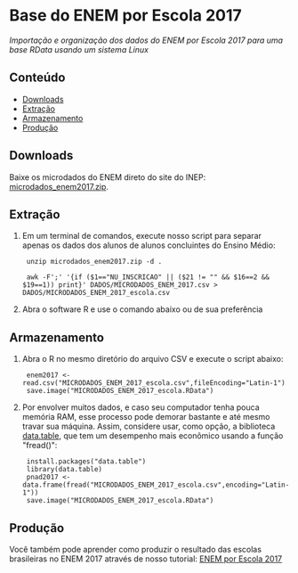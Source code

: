 Base do ENEM por Escola 2017
========

_Importação e organização dos dados do ENEM por Escola 2017 para uma base RData usando um sistema Linux_

## Conteúdo

- [Downloads](#download)
- [Extração](#extração)
- [Armazenamento](#armazenamento)
- [Produção](#produção)

## Downloads

Baixe os microdados do ENEM direto do site do INEP: <a href="http://download.inep.gov.br/microdados/microdados_enem2017.zip" target="_blank">microdados_enem2017.zip</a>.

## Extração

1. Em um terminal de comandos, execute nosso script para separar apenas os dados dos alunos de alunos concluintes do Ensino Médio:

        unzip microdados_enem2017.zip -d .
        
        awk -F';' '{if ($1=="NU_INSCRICAO" || ($21 != "" && $16==2 && $19==1)) print}' DADOS/MICRODADOS_ENEM_2017.csv > DADOS/MICRODADOS_ENEM_2017_escola.csv
       
2. Abra o software R e use o comando abaixo ou de sua preferência

## Armazenamento

1. Abra o R no mesmo diretório do arquivo CSV e execute o script abaixo:

        enem2017 <- read.csv("MICRODADOS_ENEM_2017_escola.csv",fileEncoding="Latin-1")
        save.image("MICRODADOS_ENEM_2017_escola.RData")

2. Por envolver muitos dados, e caso seu computador tenha pouca memória RAM, esse processo pode demorar bastante e até mesmo travar sua máquina. Assim, considere usar, como opção, a biblioteca <a href="https://www.rdocumentation.org/packages/data.table/" target="_blank">data.table</a>, que tem um desempenho mais econômico usando a função "fread()":

        install.packages("data.table")
        library(data.table)
        pnad2017 <- data.frame(fread("MICRODADOS_ENEM_2017_escola.csv",encoding="Latin-1"))
        save.image("MICRODADOS_ENEM_2017_escola.RData")

## Produção

Você também pode aprender como produzir o resultado das escolas brasileiras no ENEM 2017 através de nosso tutorial: <a href="#">ENEM por Escola 2017</a>

